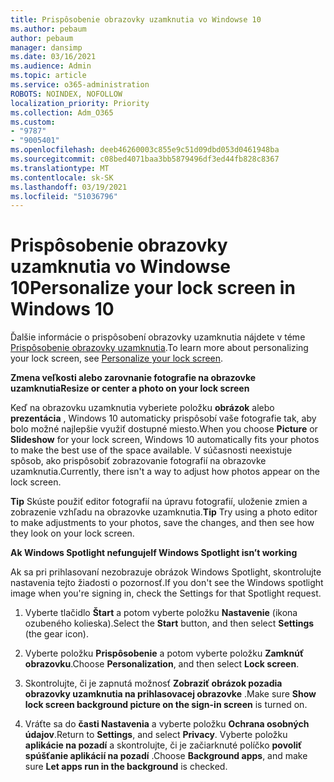 ```yaml
---
title: Prispôsobenie obrazovky uzamknutia vo Windowse 10
ms.author: pebaum
author: pebaum
manager: dansimp
ms.date: 03/16/2021
ms.audience: Admin
ms.topic: article
ms.service: o365-administration
ROBOTS: NOINDEX, NOFOLLOW
localization_priority: Priority
ms.collection: Adm_O365
ms.custom:
- "9787"
- "9005401"
ms.openlocfilehash: deeb46260003c855e9c51d09dbd053d0461948ba
ms.sourcegitcommit: c08bed4071baa3bb5879496df3ed44fb828c8367
ms.translationtype: MT
ms.contentlocale: sk-SK
ms.lasthandoff: 03/19/2021
ms.locfileid: "51036796"
---
```

# <a name="personalize-your-lock-screen-in-windows-10"></a><span data-ttu-id="a4a53-102">Prispôsobenie obrazovky uzamknutia vo Windowse 10</span><span class="sxs-lookup"><span data-stu-id="a4a53-102">Personalize your lock screen in Windows 10</span></span>

<span data-ttu-id="a4a53-103">Ďalšie informácie o prispôsobení obrazovky uzamknutia nájdete v téme [Prispôsobenie obrazovky uzamknutia](https://support.microsoft.com/windows/personalize-your-lock-screen-81dab9b0-35cf-887c-84a0-6de8ef72bea0).</span><span class="sxs-lookup"><span data-stu-id="a4a53-103">To learn more about personalizing your lock screen, see [Personalize your lock screen](https://support.microsoft.com/windows/personalize-your-lock-screen-81dab9b0-35cf-887c-84a0-6de8ef72bea0).</span></span>

<span data-ttu-id="a4a53-104">**Zmena veľkosti alebo zarovnanie fotografie na obrazovke uzamknutia**</span><span class="sxs-lookup"><span data-stu-id="a4a53-104">**Resize or center a photo on your lock screen**</span></span>

<span data-ttu-id="a4a53-105">Keď na obrazovku uzamknutia vyberiete položku **obrázok** alebo **prezentácia** , Windows 10 automaticky prispôsobí vaše fotografie tak, aby bolo možné najlepšie využiť dostupné miesto.</span><span class="sxs-lookup"><span data-stu-id="a4a53-105">When you choose **Picture** or **Slideshow** for your lock screen, Windows 10 automatically fits your photos to make the best use of the space available.</span></span> <span data-ttu-id="a4a53-106">V súčasnosti neexistuje spôsob, ako prispôsobiť zobrazovanie fotografií na obrazovke uzamknutia.</span><span class="sxs-lookup"><span data-stu-id="a4a53-106">Currently, there isn't a way to adjust how photos appear on the lock screen.</span></span>

<span data-ttu-id="a4a53-107">**Tip** Skúste použiť editor fotografií na úpravu fotografií, uloženie zmien a zobrazenie vzhľadu na obrazovke uzamknutia.</span><span class="sxs-lookup"><span data-stu-id="a4a53-107">**Tip** Try using a photo editor to make adjustments to your photos, save the changes, and then see how they look on your lock screen.</span></span>

<span data-ttu-id="a4a53-108">**Ak Windows Spotlight nefunguje**</span><span class="sxs-lookup"><span data-stu-id="a4a53-108">**If Windows Spotlight isn’t working**</span></span>

<span data-ttu-id="a4a53-109">Ak sa pri prihlasovaní nezobrazuje obrázok Windows Spotlight, skontrolujte nastavenia tejto žiadosti o pozornosť.</span><span class="sxs-lookup"><span data-stu-id="a4a53-109">If you don't see the Windows spotlight image when you're signing in, check the Settings for that Spotlight request.</span></span> 

1. <span data-ttu-id="a4a53-110">Vyberte tlačidlo **Štart** a potom vyberte položku **Nastavenie** (ikona ozubeného kolieska).</span><span class="sxs-lookup"><span data-stu-id="a4a53-110">Select the **Start** button, and then select **Settings** (the gear icon).</span></span>

1. <span data-ttu-id="a4a53-111">Vyberte položku **Prispôsobenie** a potom vyberte položku **Zamknúť obrazovku**.</span><span class="sxs-lookup"><span data-stu-id="a4a53-111">Choose **Personalization**, and then select **Lock screen**.</span></span>

1. <span data-ttu-id="a4a53-112">Skontrolujte, či je zapnutá možnosť **Zobraziť obrázok pozadia obrazovky uzamknutia na prihlasovacej obrazovke** .</span><span class="sxs-lookup"><span data-stu-id="a4a53-112">Make sure **Show lock screen background picture on the sign-in screen** is turned on.</span></span>

1. <span data-ttu-id="a4a53-113">Vráťte sa do **časti Nastavenia** a vyberte položku **Ochrana osobných údajov**.</span><span class="sxs-lookup"><span data-stu-id="a4a53-113">Return to **Settings**, and select **Privacy**.</span></span> <span data-ttu-id="a4a53-114">Vyberte položku **aplikácie na pozadí** a skontrolujte, či je začiarknuté políčko **povoliť spúšťanie aplikácií na pozadí** .</span><span class="sxs-lookup"><span data-stu-id="a4a53-114">Choose **Background apps**, and make sure **Let apps run in the background** is checked.</span></span>
